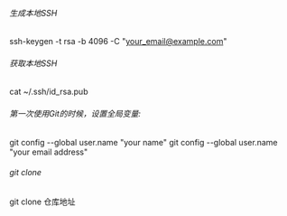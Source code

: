 ###### 生成本地SSH
  ssh-keygen -t rsa -b 4096 -C "your_email@example.com"
###### 获取本地SSH
  cat ~/.ssh/id_rsa.pub
###### 第一次使用Git的时候，设置全局变量:
  git config --global user.name "your name"
  git config --global user.name "your email address"
###### git clone
  git clone 仓库地址
